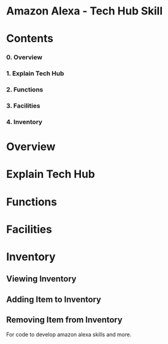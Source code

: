 # Amazon Alexa - Tech Hub Skill

# Contents
### 0. Overview
### 1. Explain Tech Hub
### 2. Functions
### 3. Facilities
### 4. Inventory


# Overview

# Explain Tech Hub

# Functions

# Facilities

# Inventory

## Viewing Inventory
## Adding Item to Inventory
## Removing Item from Inventory


For code to develop amazon alexa skills and more.
